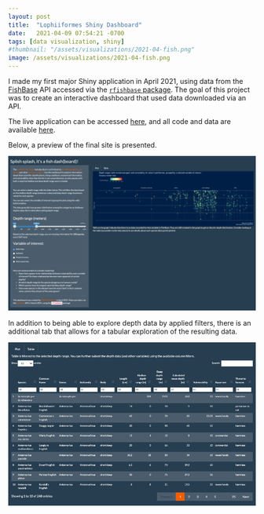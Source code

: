```yaml
---
layout: post
title:  "Lophiiformes Shiny Dashboard"
date:   2021-04-09 07:54:21 -0700
tags: [data visualization, shiny]
#thumbnail: "/assets/visualizations/2021-04-fish.png"
image: /assets/visualizations/2021-04-fish.png
---
```


I made my first major Shiny application in April 2021, using data from the [FishBase](FishBase) API accessed via the [<code>rfishbase</code> package](https://github.com/ropensci/rfishbase). The goal of this project was to create an interactive dashboard that used data downloaded via an API.

The live application can be accessed [here](https://gmcginnis.shinyapps.io/fishdash/), and all code and data are available [here](https://github.com/gmcginnis/FishDash).

Below, a preview of the final site is presented.

![Apr 2021 fish site](/assets/visualizations/2021-04-fish-site.png)

In addition to being able to explore depth data by applied filters, there is an additional tab that allows for a tabular exploration of the resulting data.

![Apr 2021 fish table](/assets/visualizations/2021-04-fish-table.png)